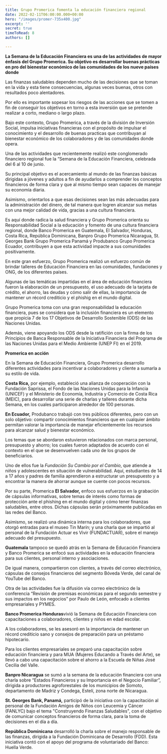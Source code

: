 ```yaml
---
title: Grupo Promerica fomenta la educación financiera regional
date: 2022-02-11T06:00:00.000+00:00
hero: "/images/promer-735x400.jpg"
excerpt: ''
secret: true
timeToRead: 8
authors: []

---
```

**La Semana de la Educación Financiera es una de las actividades de mayor énfasis del Grupo Promerica. Su objetivo es desarrollar buenas prácticas en pro del bienestar económico de las comunidades de los nueve países donde**

Las finanzas saludables dependen mucho de las decisiones que se toman en la vida y esta tiene consecuencias, algunas veces buenas, otros con resultados poco alentadores.

Por ello es importante sopesar los riesgos de las acciones que se tomen a fin de conseguir los objetivos en torno a esta inversión que se pretende realizar a corto, mediano o largo plazo.

Bajo este contexto, Grupo Promerica, a través de la división de Inversión Social, impulsa iniciativas financieras con el propósito de impulsar el conocimiento y el desarrollo de buenas practicas que contribuyan al bienestar económico de los colaboradores y de las comunidades donde opera.

Una de las actividades que recientemente realizó este conglomerado financiero regional fue la “Semana de la Educación Financiera, celebrada del 6 al 10 de junio.

Su principal objetivo es el acercamiento al mundo de las finanzas básicas dirigidas a jóvenes y adultos a fin de ayudarlos a comprender los conceptos financieros de forma clara y que al mismo tiempo sean capaces de manejar su economía diaria.

Asimismo, orientarlos a que esas decisiones sean las más adecuadas para la administración del dinero, de tal manera que logren alcanzar sus metas con una mejor calidad de vida, gracias a una cultura financiera.

Es aquí donde radica la salud financiera y Grupo Promerica orienta su Responsabilidad Social a la educación y fomento de una cultura financiera regional, donde Banco Promerica en Guatemala, El Salvador, Honduras, Costa Rica, República Dominicana, Banpro Grupo Promerica Nicaragua, St. Georges Bank Grupo Promerica Panamá y Produbanco Grupo Promerica Ecuador, contribuyen a que esta actividad impacte a sus comunidades positivamente.

En este gran esfuerzo, Grupo Promerica realizó un esfuerzo común de brindar talleres de Educación Financiera en las comunidades, fundaciones y ONG, de los diferentes países.

Algunas de las temáticas impartidas en el área de educación financiera fueron la elaboración de un presupuesto, el uso adecuado de la tarjeta de crédito, el ahorro, las deudas y cómo salir de ellas, la importancia de mantener un récord crediticio y el phishig en el mundo digital.

Grupo Promerica toma con una gran responsabilidad la educación financiera, pues se considera que la inclusión financiera es un elemento que propicia 7 de los 17 Objetivos de Desarrollo Sostenible (ODS) de las Naciones Unidas.

Además, viene apoyando los ODS desde la ratifición con la firma de los Principios de Banca Responsable de la Iniciativa Financiera del Programa de las Naciones Unidas para el Medio Ambiente (UNEP FI) en el 2019.

**Promerica en acción**

En la Semana de Educación Financiera, Grupo Promerica desarrollo diferentes actividades para incentivar a colaboradores y cliente a sumarla a su estilo de vida.

**Costa Rica,** por ejemplo, estableció una alianza de cooperación con la Fundación Saprissa, el Fondo de las Naciones Unidas para la Infancia (UNICEF) y el Ministerio de Economía, Industria y Comercio de Costa Rica (MEIC), para desarrollar una serie de charlas y talleres durante dicha Semana, en los cuales participaron alrededor de 100 personas.

**En Ecuador,** Produbanco trabajó con tres públicos diferentes, pero con un solo objetivo: compartir conocimientos financieros que en cualquier ámbito permitan valorar la importancia de manejar eficientemente los recursos para alcanzar salud y bienestar económico.

Los temas que se abordaron estuvieron relacionados con marca personal, presupuesto y ahorro; los cuales fueron adaptados de acuerdo con el contexto en el que se desenvuelven cada uno de los grupos de beneficiarios.

Uno de ellos fue la _Fundación Su Cambio por el Cambio_, que atiende a niños y adolescentes en situación de vulnerabilidad. Aquí, estudiantes de 14 a 17 años y padres de familia aprendieron a estructurar un presupuesto y a encontrar la manera de ahorrar aunque se cuente con pocos recursos.

Por su parte, Promerica **El Salvador,** enfoco sus esfuerzos en la grabación de cápsulas informativas, sobre temas de interés como formas de protección ante el phishing en el mundo digital y cómo tener finanzas saludables, entre otros. Dichas cápsulas serán próximamente publicadas en las redes del Banco.

Asimismo, se realizó una dinámica interna para los colaboradores, que otorgó entradas para el museo Tin Marín; y una charla que se impartió al personal de la Fundación Actuar es Vivir (FUNDACTUAR), sobre el manejo adecuado del presupuesto.

**Guatemala** tampoco se quedó atrás en la Semana de Educación Financiera y Banco Promerica se enfocó sus actividades en la educación financiera para sus clientes, personal interno y asociaciones.

De igual manera, compartieron con clientes, a través del correo electrónico, cápsulas de consejos financieros del segmento Bóveda Verde, del canal de YouTube del Banco.

Otra de las actividades fue la difusión vía correo electrónico de la conferencia “Revisión de premisas económicas para el segundo semestre y sus impactos en los negocios” por Paulo de León, enfocado a clientes empresariales y PYMES.

**Banco Promerica Honduras**vivió la Semana de Educación Financiera con capacitaciones a colaboradores, clientes y niños en edad escolar.

A los colaboradores, se les asesoró en la importancia de mantener un récord crediticio sano y consejos de preparación para un préstamo hipotecario.

Para los clientes empresariales se preparó una capacitación sobre educación financiera y para MUA (Mujeres Educando a Través del Arte), se llevó a cabo una capacitación sobre el ahorro a la Escuela de Niñas José Cecilia del Valle.

**Banpro Nicaragua** se sumó a la semana de la educación financiera con una charla sobre “Estados Financieros y su Importancia en el Negocio Familiar”, dirigida a productores agroforestales de los municipios de Somoto, departamento de Madriz y Condega, Estelí, zona norte de Nicaragua.

**St. Georges Bank, Panamá,** participó de la iniciativa con la capacitación al personal de la Fundación Amigos de Niños con Leucemia y Cáncer (FANLYC) bajo el tema "Construyendo Finanzas Saludables", con el objetivo de comunicar conceptos financieros de forma clara, para la toma de decisiones en el día a día.

**República Dominicana** desarrolló la charla sobre el manejo responsable de las finanzas, dirigida a la Fundación Dominicana de Desarrollo (FDD). Esta iniciativa contó con el apoyo del programa de voluntariado del Banco: Huella Verde.